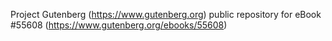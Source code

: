 Project Gutenberg (https://www.gutenberg.org) public repository for
eBook #55608 (https://www.gutenberg.org/ebooks/55608)
